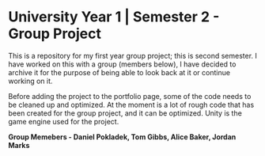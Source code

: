 # University Year 1 | Semester 2 - Group Project

This is a repository for my first year group project; this is second semester. I have worked on this with a group (members below),
I have decided to archive it for the purpose of being able to look back at it or continue working on it.

Before adding the project to the portfolio page, some of the code needs to be cleaned up and optimized.
At the moment is a lot of rough code that has been created for the group project, and it can be optimized.
Unity is the game engine used for the project.

**Group Memebers - Daniel Pokladek, Tom Gibbs, Alice Baker, Jordan Marks**
